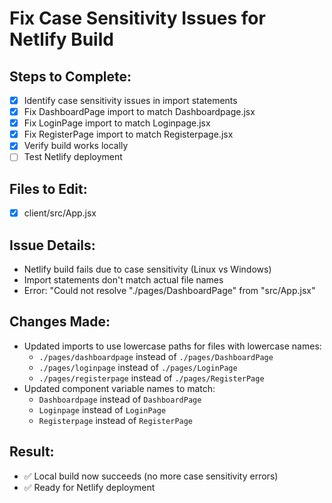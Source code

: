 # Fix Case Sensitivity Issues for Netlify Build

## Steps to Complete:
- [x] Identify case sensitivity issues in import statements
- [x] Fix DashboardPage import to match Dashboardpage.jsx
- [x] Fix LoginPage import to match Loginpage.jsx
- [x] Fix RegisterPage import to match Registerpage.jsx
- [x] Verify build works locally
- [ ] Test Netlify deployment

## Files to Edit:
- [x] client/src/App.jsx

## Issue Details:
- Netlify build fails due to case sensitivity (Linux vs Windows)
- Import statements don't match actual file names
- Error: "Could not resolve "./pages/DashboardPage" from "src/App.jsx"

## Changes Made:
- Updated imports to use lowercase paths for files with lowercase names:
  - `./pages/dashboardpage` instead of `./pages/DashboardPage`
  - `./pages/loginpage` instead of `./pages/LoginPage`
  - `./pages/registerpage` instead of `./pages/RegisterPage`
- Updated component variable names to match:
  - `Dashboardpage` instead of `DashboardPage`
  - `Loginpage` instead of `LoginPage`
  - `Registerpage` instead of `RegisterPage`

## Result:
- ✅ Local build now succeeds (no more case sensitivity errors)
- ✅ Ready for Netlify deployment
